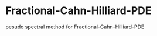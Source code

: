 Fractional-Cahn-Hilliard-PDE
============================

pesudo spectral method for Fractional-Cahn-Hilliard-PDE 